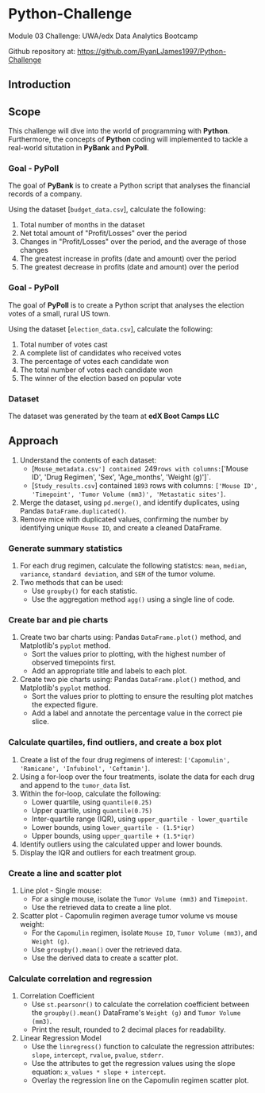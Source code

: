 # Python-Challenge

Module 03 Challenge: UWA/edx Data Analytics Bootcamp

Github repository at: https://github.com/RyanLJames1997/Python-Challenge

## Introduction

## Scope

This challenge will dive into the world of programming with **Python**. Furthermore, the concepts of **Python** coding will implemented to tackle a real-world situtation in **PyBank** and **PyPoll**.

### Goal - PyPoll
The goal of **PyBank** is to create a Python script that analyses the financial records of a company.

Using the dataset [`budget_data.csv`], calculate the following:
1. Total number of months in the dataset
2. Net total amount of "Profit/Losses" over the period
3. Changes in "Profit/Losses" over the period, and the average of those changes
4. The greatest increase in profits (date and amount) over the period
5. The greatest decrease in profits (date and amount) over the period

### Goal - PyPoll
The goal of **PyPoll** is to create a Python script that analyses the election votes of a small, rural US town.

Using the dataset [`election_data.csv`], calculate the following:
1. Total number of votes cast
2. A complete list of candidates who received votes
3. The percentage of votes each candidate won
4. The total number of votes each candidate won
5. The winner of the election based on popular vote

### Dataset

The dataset was generated by the team at **edX Boot Camps LLC**

## Approach

1. Understand the contents of each dataset:
    - [`Mouse_metadata.csv'] contained `249` rows with columns: `['Mouse ID', 'Drug Regimen', 'Sex', 'Age_months', 'Weight (g)']`.
    - [`Study_results.csv`] contained `1893` rows with columns: `['Mouse ID', 'Timepoint', 'Tumor Volume (mm3)', 'Metastatic sites']`.
2. Merge the dataset, using `pd.merge()`, and identify duplicates, using Pandas `DataFrame.duplicated()`.
3. Remove mice with duplicated values, confirming the number by identifying unique `Mouse ID`, and create a cleaned DataFrame.

### Generate summary statistics
1. For each drug regimen, calculate the following statistcs: `mean`, `median`, `variance`, `standard deviation`, and `SEM` of the tumor volume.
2. Two methods that can be used:
    - Use `groupby()` for each statistic.
    - Use the aggregation method `agg()` using a single line of code.

### Create bar and pie charts
1. Create two bar charts using: Pandas `DataFrame.plot()` method, and Matplotlib's `pyplot` method.
    - Sort the values prior to plotting, with the highest number of observed timepoints first.
    - Add an appropriate title and labels to each plot.
2. Create two pie charts using: Pandas `DataFrame.plot()` method, and Matplotlib's `pyplot` method.
    - Sort the values prior to plotting to ensure the resulting plot matches the expected figure.
    - Add a label and annotate the percentage value in the correct pie slice.

### Calculate quartiles, find outliers, and create a box plot
1. Create a list of the four drug regimens of interest: `['Capomulin', 'Ramicane', 'Infubinol', 'Ceftamin']`.
2. Using a for-loop over the four treatments, isolate the data for each drug and append to the `tumor_data` list.
3. Within the for-loop, calculate the following:
    - Lower quartile, using `quantile(0.25)`
    - Upper quartile, using `quantile(0.75)`
    - Inter-quartile range (IQR), using `upper_quartile - lower_quartile`
    - Lower bounds, using `lower_quartile - (1.5*iqr)`
    - Upper bounds, using `upper_quartile + (1.5*iqr)`
4. Identify outliers using the calculated upper and lower bounds.
5. Display the IQR and outliers for each treatment group.

### Create a line and scatter plot
1. Line plot - Single mouse:
    - For a single mouse, isolate the `Tumor Volume (mm3)` and `Timepoint`.
    - Use the retrieved data to create a line plot.
2. Scatter plot - Capomulin regimen average tumor volume vs mouse weight:
    - For the `Capomulin` regimen, isolate `Mouse ID`, `Tumor Volume (mm3)`, and `Weight (g)`.
    - Use `groupby().mean()` over the retrieved data.
    - Use the derived data to create a scatter plot.

### Calculate correlation and regression
1. Correlation Coefficient
    - Use `st.pearsonr()` to calculate the correlation coefficient between the `groupby().mean()` DataFrame's `Weight (g)` and `Tumor Volume (mm3)`.
    - Print the result, rounded to 2 decimal places for readability.
2. Linear Regression Model
    - Use the `linregress()` function to calculate the regression attributes: `slope`, `intercept`, `rvalue`, `pvalue`, `stderr`.
    - Use the attributes to get the regression values using the slope equation: `x_values * slope + intercept`.
    - Overlay the regression line on the Capomulin regimen scatter plot.
